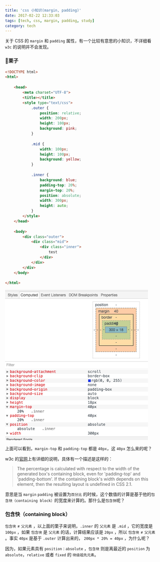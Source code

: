 ```yaml
---
title: 'css 小知识(margin, padding)'
date: 2017-02-22 12:33:03
tags: [tech, css, margin, padding, study]
category: tech
---
```


关于 CSS 的 `margin` 和 `padding` 属性，有一个比较有意思的小知识，不详细看 `w3c` 的说明并不会发现。

<!-- more -->

### 🌰栗子

```html
<!DOCTYPE html>
<html>

    <head>
        <meta charset="UTF-8">
        <title></title>
        <style type="text/css">
            .outer {
                position: relative;
                width: 200px;
                height: 100px;
                background: pink;
            }
            
            .mid {
                width: 100px;
                height: 100px;
                background: yellow;
            }
            
            .inner {
                background: blue;
                padding-top: 20%;
                margin-top: 20%;
                position: absolute;
                width: 300px;
                height: auto;
            }
        </style>
    </head>

    <body>
        <div class="outer">
            <div class="mid">
                <div class="inner">
                    test
                </div>
            </div>
        </div>
    </body>

</html>
```

![](css-小知识-margin-padding/2664086299-58a69dcecb91d_articlex.png)

上面可以看到，`margin-top` 和 `padding-top` 都是 `40px`，这 `40px` 怎么来的呢？

w3c 的[官网](https://www.w3.org/TR/CSS21/box.html#margin-properties)上有详细的说明，具体有一个描述是这样的：

> The percentage is calculated with respect to the width of the generated box's containing block, even for 'padding-top' and 'padding-bottom'. If the containing block's width depends on this element, then the resulting layout is undefined in CSS 2.1.

意思是当 `margin` `padding` 被设置为`百分比` 的时候，这个数值的计算是基于他的`包含块（containing block）`的宽度来计算的。那什么是`包含快`呢？

### 包含快（containing block）

`包含块` ≠ `父元素` ，以上面的栗子来说明，`.inner` 的 `父元素` 是 `.mid` ，它的宽度是 `100px` ，如果 `包含块` 是 `父元素` 的话，计算结果应该是 `20px` ，所以 `包含块` ≠ `父元素` 。事实 `40px` 是基于 `.outer` 计算出来的， `200px * 20% = 40px` ，为什么呢？

因为，如果元素具有 `position：absolute` ，`包含块` 则是离最近的 `position` 为 `absolute`，`relative` 或者 `fixed`  的 `块级祖先元素`。